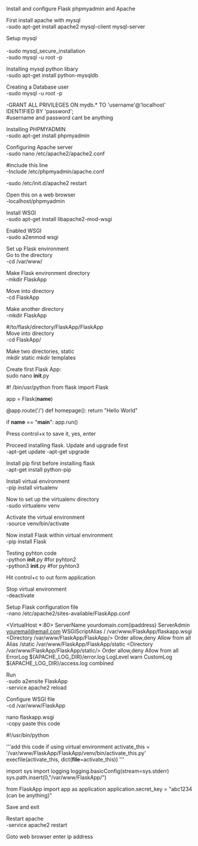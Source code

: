 
Install and configure Flask phpmyadmin and Apache

First install apache with mysql
<br>
-sudo apt-get install apache2 mysql-client mysql-server

Setup mysql<br>  
 -sudo mysql_secure_installation<br>
-sudo mysql -u root -p

Installing mysql python libary <br>
-sudo apt-get install python-mysqldb

Creating a Database user <br>
-sudo mysql -u root -p

-GRANT ALL PRIVILEGES ON mydb.* TO 'username'@'localhost' IDENTIFIED BY 'password';<br>
#username and password cant be anything

Installing PHPMYADMIN<br>
-sudo apt-get install phpmyadmin

Configuring Apache server <br>
-sudo nano /etc/apache2/apache2.conf

#include this line<br>
-Include /etc/phpmyadmin/apache.conf

-sudo /etc/init.d/apache2 restart

Open this on a web browser<br>
-localhost/phpmyadmin​

Install WSGI <br>
-sudo apt-get install libapache2-mod-wsgi

Enabled WSGI <br>
-sudo a2enmod wsgi

Set up Flask environment<br>
Go to the directory<br>
-cd /var/www/

Make Flask environment directory<br>
-mkdir FlaskApp

Move into directory<br>
-cd FlaskApp

Make another directory<br>
-mkdir FlaskApp

#/to/flask/directory/FlaskApp/FlaskApp<br>
Move into directory<br>
-cd FlaskApp/

Make two directories, static<br>
mkdir static
mkdir templates

Create first Flask App:<br>
sudo nano __init__.py


#! /bin/usr/python
from flask import Flask

app = Flask(__name__)

@app.route('/')
def homepage():
    return "Hello World"


if __name__ == "__main__":
    app.run()

Press control+x to save it, yes, enter<br>

Proceed installing flask. Update and upgrade first<br>
-apt-get update
-apt-get upgrade

Install pip first before installing flask<br>
-apt-get install python-pip

Install virtual environment<br>
-pip install virtualenv

Now to set up the virtualenv directory<br>
-sudo virtualenv venv

Activate the virtual environment<br>
-source venv/bin/activate

Now install Flask within virtual environment<br>
-pip install Flask

Testing pyhton code<br>
-python __init__.py #for pyhton2<br>
-python3 __init__.py #for pyhton3

Hit control+c to out form application<br>

Stop virtual environment<br>
-deactivate

Setup Flask configuration file<br>
-nano /etc/apache2/sites-available/FlaskApp.conf

<VirtualHost *:80>
                ServerName yourdomain.com(ipaddress)
                ServerAdmin youremail@email.com
                WSGIScriptAlias / /var/www/FlaskApp/flaskapp.wsgi
                <Directory /var/www/FlaskApp/FlaskApp/>
                        Order allow,deny
                        Allow from all
                </Directory>
                Alias /static /var/www/FlaskApp/FlaskApp/static
                <Directory /var/www/FlaskApp/FlaskApp/static/>
                        Order allow,deny
                        Allow from all
                </Directory>
                ErrorLog ${APACHE_LOG_DIR}/error.log
                LogLevel warn
                CustomLog ${APACHE_LOG_DIR}/access.log combined
</VirtualHost>


Run<br>
-sudo a2ensite FlaskApp<br>
-service apache2 reload

Configure WSGI file<br>
-cd /var/www/FlaskApp

nano flaskapp.wsgi<br>
-copy paste this code


#!/usr/bin/python

'''add this code if using virtual environment
activate_this = '/var/www/FlaskApp/FlaskApp/venv/bin/activate_this.py'
execfile(activate_this, dict(__file__=activate_this))
'''

import sys
import logging
logging.basicConfig(stream=sys.stderr)
sys.path.insert(0,"/var/www/FlaskApp/")

from FlaskApp import app as application
application.secret_key = "abc1234 (can be anything)"



Save and exit<br>

Restart apache<br>
-service apache2 restart<br>


Goto web browser enter ip address
